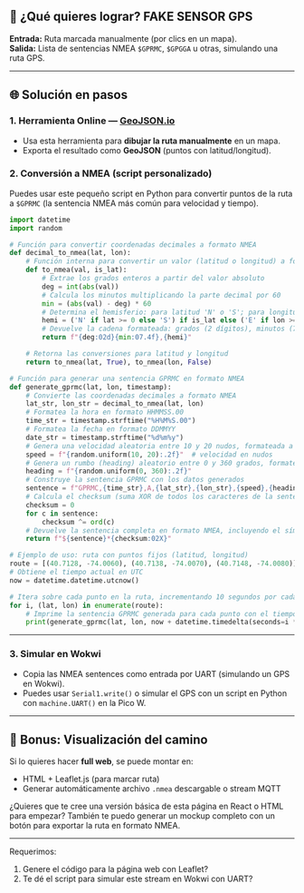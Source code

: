 
## 🔧 ¿Qué quieres lograr?  FAKE SENSOR GPS

**Entrada:** Ruta marcada manualmente (por clics en un mapa).  
**Salida:** Lista de sentencias NMEA `$GPRMC`, `$GPGGA` u otras, simulando una ruta GPS.

---

## 🌐 Solución en pasos

### 1. Herramienta Online — [GeoJSON.io](https://geojson.io)
- Usa esta herramienta para **dibujar la ruta manualmente** en un mapa.
- Exporta el resultado como **GeoJSON** (puntos con latitud/longitud).

### 2. Conversión a NMEA (script personalizado)
Puedes usar este pequeño script en Python para convertir puntos de la ruta a `$GPRMC` (la sentencia NMEA más común para velocidad y tiempo).


```python
import datetime
import random

# Función para convertir coordenadas decimales a formato NMEA
def decimal_to_nmea(lat, lon):
    # Función interna para convertir un valor (latitud o longitud) a formato NMEA
    def to_nmea(val, is_lat):
        # Extrae los grados enteros a partir del valor absoluto
        deg = int(abs(val))
        # Calcula los minutos multiplicando la parte decimal por 60
        min = (abs(val) - deg) * 60
        # Determina el hemisferio: para latitud 'N' o 'S'; para longitud 'E' o 'W'
        hemi = ('N' if lat >= 0 else 'S') if is_lat else ('E' if lon >= 0 else 'W')
        # Devuelve la cadena formateada: grados (2 dígitos), minutos (7.4f) y el hemisferio
        return f"{deg:02d}{min:07.4f},{hemi}"

    # Retorna las conversiones para latitud y longitud
    return to_nmea(lat, True), to_nmea(lon, False)

# Función para generar una sentencia GPRMC en formato NMEA
def generate_gprmc(lat, lon, timestamp):
    # Convierte las coordenadas decimales a formato NMEA
    lat_str, lon_str = decimal_to_nmea(lat, lon)
    # Formatea la hora en formato HHMMSS.00
    time_str = timestamp.strftime("%H%M%S.00")
    # Formatea la fecha en formato DDMMYY
    date_str = timestamp.strftime("%d%m%y")
    # Genera una velocidad aleatoria entre 10 y 20 nudos, formateada a dos decimales
    speed = f"{random.uniform(10, 20):.2f}"  # velocidad en nudos
    # Genera un rumbo (heading) aleatorio entre 0 y 360 grados, formateado a dos decimales
    heading = f"{random.uniform(0, 360):.2f}"
    # Construye la sentencia GPRMC con los datos generados
    sentence = f"GPRMC,{time_str},A,{lat_str},{lon_str},{speed},{heading},{date_str},,,A"
    # Calcula el checksum (suma XOR de todos los caracteres de la sentencia)
    checksum = 0
    for c in sentence:
        checksum ^= ord(c)
    # Devuelve la sentencia completa en formato NMEA, incluyendo el símbolo '$' y el checksum en hexadecimal
    return f"${sentence}*{checksum:02X}"

# Ejemplo de uso: ruta con puntos fijos (latitud, longitud)
route = [(40.7128, -74.0060), (40.7138, -74.0070), (40.7148, -74.0080)]
# Obtiene el tiempo actual en UTC
now = datetime.datetime.utcnow()

# Itera sobre cada punto en la ruta, incrementando 10 segundos por cada punto
for i, (lat, lon) in enumerate(route):
    # Imprime la sentencia GPRMC generada para cada punto con el tiempo ajustado
    print(generate_gprmc(lat, lon, now + datetime.timedelta(seconds=i * 10)))

```


---

### 3. Simular en Wokwi
- Copia las NMEA sentences como entrada por UART (simulando un GPS en Wokwi).
- Puedes usar `Serial1.write()` o simular el GPS con un script en Python con `machine.UART()` en la Pico W.

---

## 🧪 Bonus: Visualización del camino

Si lo quieres hacer **full web**, se puede montar en:
- HTML + Leaflet.js (para marcar ruta)
- Generar automáticamente archivo `.nmea` descargable o stream MQTT

¿Quieres que te cree una versión básica de esta página en React o HTML para empezar? También te puedo generar un mockup completo con un botón para exportar la ruta en formato NMEA.

---

Requerimos:
1. Genere el código para la página web con Leaflet?
2. Te dé el script para simular este stream en Wokwi con UART?


